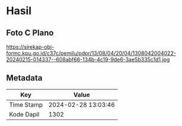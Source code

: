 # Hasil

## Foto C Plano

https://sirekap-obj-formc.kpu.go.id/c37c/pemilu/pdpr/13/08/04/20/04/1308042004022-20240215-014337--608abf66-134b-4c19-9de6-3ae5b335c1d1.jpg


## Metadata

| Key        | Value               |
| ---------- | ------------------- |
| Time Stamp | 2024-02-28 13:03:46 |
| Kode Dapil | 1302                |



